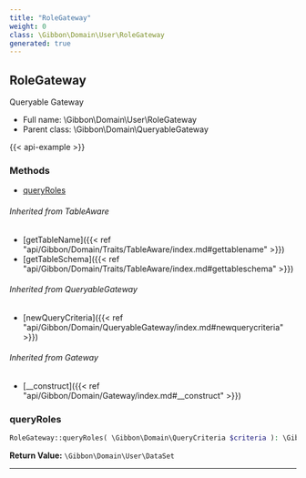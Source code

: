 ```yaml
---
title: "RoleGateway"
weight: 0
class: \Gibbon\Domain\User\RoleGateway
generated: true
---
```


## RoleGateway

Queryable Gateway



* Full name: \Gibbon\Domain\User\RoleGateway
* Parent class: \Gibbon\Domain\QueryableGateway

{{< api-example >}} 



### Methods

- [queryRoles](#queryroles)




###### Inherited from TableAware
- [getTableName]({{< ref "api/Gibbon/Domain/Traits/TableAware/index.md#gettablename" >}})
- [getTableSchema]({{< ref "api/Gibbon/Domain/Traits/TableAware/index.md#gettableschema" >}})

###### Inherited from QueryableGateway
- [newQueryCriteria]({{< ref "api/Gibbon/Domain/QueryableGateway/index.md#newquerycriteria" >}})

###### Inherited from Gateway
- [__construct]({{< ref "api/Gibbon/Domain/Gateway/index.md#__construct" >}})



### queryRoles



```php
RoleGateway::queryRoles( \Gibbon\Domain\QueryCriteria $criteria ): \Gibbon\Domain\User\DataSet
```






**Return Value:**
`\Gibbon\Domain\User\DataSet`  



---

